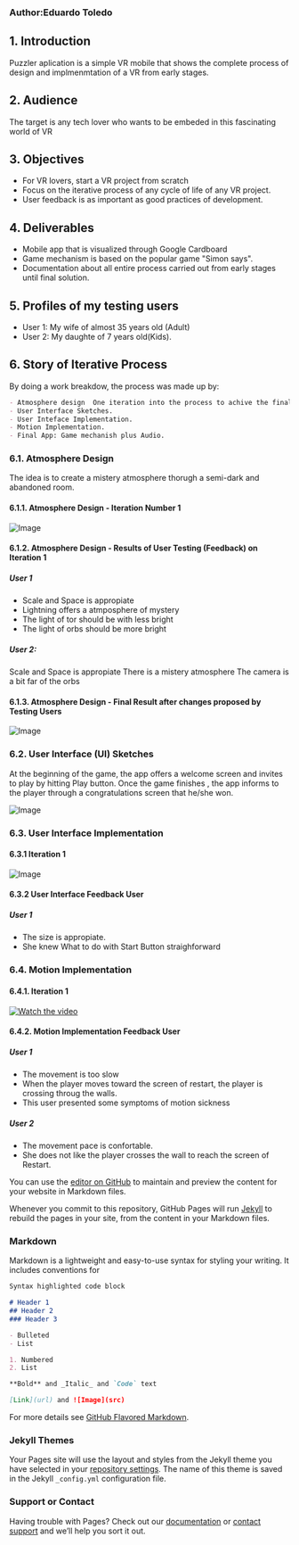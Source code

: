 
### Author:Eduardo Toledo

## 1. Introduction
Puzzler aplication is a simple VR mobile that shows the complete process of design and implmenmtation of a VR from early stages.

## 2. Audience
The target is any tech lover  who wants to be embeded in this fascinating world of VR

## 3. Objectives
- For VR lovers, start a VR project from scratch
- Focus on the iterative process of any cycle of life of any VR project.
- User feedback is as important as good practices of development.

## 4. Deliverables
- Mobile app that is visualized through Google Cardboard
- Game mechanism is based on the popular game "Simon says".
- Documentation about all entire process carried out from early stages until final solution.

## 5. Profiles of my testing users

- User 1: My wife of almost 35 years old (Adult)
- User 2: My daughte of 7 years old(Kids).


## 6. Story of Iterative Process
By  doing a work breakdow,  the process was made up by:

```markdown
- Atmosphere design  One iteration into the process to achive the final result.
- User Interface Sketches.
- User Inteface Implementation.
- Motion Implementation.
- Final App: Game mechanish plus Audio.
```

### 6.1. Atmosphere Design
The idea is to create a mistery atmosphere thorugh a semi-dark and abandoned room.

#### 6.1.1. Atmosphere Design - Iteration Number 1 
![Image](https://eduardo-toledo.github.io/Early%20Design%20-%20Iteration%201%20-%20Unity.png)

#### 6.1.2. Atmosphere Design - Results of User Testing (Feedback) on Iteration 1

##### User 1
- Scale and Space is appropiate
- Lightning offers a atmposphere of mystery
- The light of tor should be with less bright
- The light of orbs should be more bright

##### User 2:

Scale and Space is appropiate
There is a mistery atmosphere
The camera is a bit far of the orbs

#### 6.1.3. Atmosphere Design - Final Result after changes proposed by Testing Users
![Image](https://eduardo-toledo.github.io/Early%20Design%20-%20Iteration%202%20-%20Unity.png)


### 6.2. User Interface (UI) Sketches
At the beginning of the game, the app offers a welcome screen and invites to play by hitting Play button. Once the game finishes , the app informs to the player through a congratulations screen that he/she won. 

![Image](https://eduardo-toledo.github.io/UI%20sketches.jpg)

### 6.3. User Interface  Implementation

#### 6.3.1 Iteration 1

![Image](https://eduardo-toledo.github.io/User%20Interface%20Testing%20-%20Iteration%201.png)

#### 6.3.2 User Interface Feedback User

##### User 1

- The size is appropiate.
- She knew What to do with Start Button straighforward

### 6.4. Motion  Implementation

#### 6.4.1. Iteration 1
[![Watch the video](https://eduardo-toledo.github.io/video.png)](https://youtu.be/vaffjoJHurw)

#### 6.4.2. Motion Implementation Feedback User

##### User 1 

- The movement is too slow
- When the player moves toward the screen of restart, the player is crossing throug the walls.
- This user presented some symptoms of motion sickness

##### User 2 

- The movement pace  is confortable.
- She does not like the player crosses the wall to reach the screen of Restart.

You can use the [editor on GitHub](https://github.com/Eduardo-Toledo/Eduardo-Toledo.github.io/edit/master/index.md) to maintain and preview the content for your website in Markdown files.

Whenever you commit to this repository, GitHub Pages will run [Jekyll](https://jekyllrb.com/) to rebuild the pages in your site, from the content in your Markdown files.
 
### Markdown

Markdown is a lightweight and easy-to-use syntax for styling your writing. It includes conventions for

```markdown
Syntax highlighted code block

# Header 1
## Header 2
### Header 3

- Bulleted
- List

1. Numbered
2. List

**Bold** and _Italic_ and `Code` text

[Link](url) and ![Image](src)
```

For more details see [GitHub Flavored Markdown](https://guides.github.com/features/mastering-markdown/).

### Jekyll Themes

Your Pages site will use the layout and styles from the Jekyll theme you have selected in your [repository settings](https://github.com/Eduardo-Toledo/Eduardo-Toledo.github.io/settings). The name of this theme is saved in the Jekyll `_config.yml` configuration file.

### Support or Contact

Having trouble with Pages? Check out our [documentation](https://help.github.com/categories/github-pages-basics/) or [contact support](https://github.com/contact) and we’ll help you sort it out.
